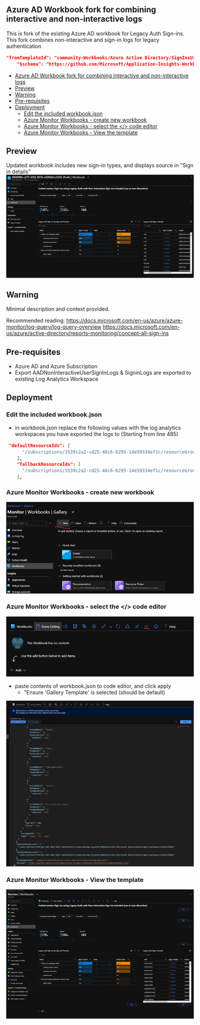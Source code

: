 ## Azure AD Workbook fork for combining interactive and non-interactive logs 
This is fork of the existing Azure AD workbook for Legacy Auth Sign-ins. This fork combines  non-interactive and sign-in logs for legacy authentication

```json
"fromTemplateId": "community-Workbooks/Azure Active Directory/SignInsUsingLegacyAuth",
    "$schema": "https://github.com/Microsoft/Application-Insights-Workbooks/blob/master/schema/workbook.json"
```
- [Azure AD Workbook fork for combining interactive and non-interactive logs](#azure-ad-workbook-fork-for-combining-interactive-and-non-interactive-logs)
- [Preview](#preview)
- [Warning](#warning)
- [Pre-requisites](#pre-requisites)
- [Deployment](#deployment)
  - [Edit the included workbook.json](#edit-the-included-workbookjson)
  - [Azure Monitor Workbooks -  create new workbook](#azure-monitor-workbooks----create-new-workbook)
  - [Azure Monitor Workbooks - select the </> code editor](#azure-monitor-workbooks---select-the--code-editor)
  - [Azure Monitor Workbooks - View the template](#azure-monitor-workbooks---view-the-template)
## Preview
Updated workbook includes new sign-in types, and displays source in "Sign in details"
![img](img/top.png)

## Warning
Minimal description and context provided.

Recommended reading:
https://docs.microsoft.com/en-us/azure/azure-monitor/log-query/log-query-overview
https://docs.microsoft.com/en-us/azure/active-directory/reports-monitoring/concept-all-sign-ins


## Pre-requisites
- Azure AD and Azure Subscription
- Export AADNonInteractiveUserSignInLogs & SigninLogs are exported to existing Log Analytics Workspace
  
## Deployment

### Edit the included workbook.json
- in workbook.json replace the following values with the log analytics workspaces you have exported the logs to (Starting from line 485)
```json
 "defaultResourceIds": [
      "/subscriptions/3539c2a2-cd25-48c6-b295-14e59334ef1c/resourceGroups/rg-m365758644/providers/Microsoft.OperationalInsights/workspaces/m365x758644",
    ],
    "fallbackResourceIds": [
      "/subscriptions/3539c2a2-cd25-48c6-b295-14e59334ef1c/resourceGroups/rg-m365758644/providers/Microsoft.OperationalInsights/workspaces/m365x758644",
    ],
``` 
### Azure Monitor Workbooks -  create new workbook
![img](img/monitor-new.png)
### Azure Monitor Workbooks - select the </> code editor
![img](img/monitor-new-2.png)
- paste contents of workbook.json to code editor, and click apply
  - "Ensure 'Gallery Template' is selected (should be default)
  
![img](img/monitor-new-3.png)
### Azure Monitor Workbooks - View the template
![img](img/monitor-new-4.png)
